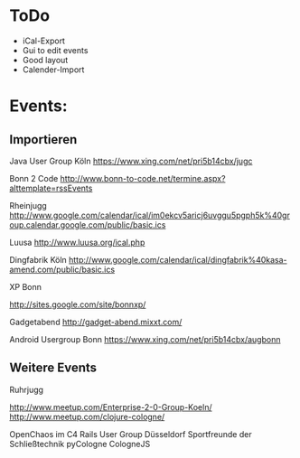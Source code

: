 # ToDo

- iCal-Export
- Gui to edit events
- Good layout
- Calender-Import

# Events:

## Importieren

Java User Group Köln
https://www.xing.com/net/pri5b14cbx/jugc

Bonn 2 Code
http://www.bonn-to-code.net/termine.aspx?alttemplate=rssEvents

Rheinjugg
http://www.google.com/calendar/ical/im0ekcv5aricj6uvggu5pgph5k%40group.calendar.google.com/public/basic.ics

Luusa
http://www.luusa.org/ical.php

Dingfabrik Köln
http://www.google.com/calendar/ical/dingfabrik%40kasa-amend.com/public/basic.ics

XP Bonn

http://sites.google.com/site/bonnxp/

Gadgetabend
http://gadget-abend.mixxt.com/

Android Usergroup Bonn
https://www.xing.com/net/pri5b14cbx/augbonn

## Weitere Events

Ruhrjugg

http://www.meetup.com/Enterprise-2-0-Group-Koeln/
http://www.meetup.com/clojure-cologne/

OpenChaos im C4
Rails User Group Düsseldorf
Sportfreunde der Schließtechnik
pyCologne
CologneJS

